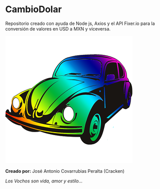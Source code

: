 # CambioDolar
Repositorio creado con ayuda de Node js, Axios y el API Fixer.io para la conversión de valores en USD a MXN y viceversa.

![Imagen de Vocho chida](image\VWBeetle.png "Vochito chido de arcoiris")

**Creado por:** José Antonio Covarrubias Peralta (Cracken)


_Los Vochos son vida, amor y estilo..._
